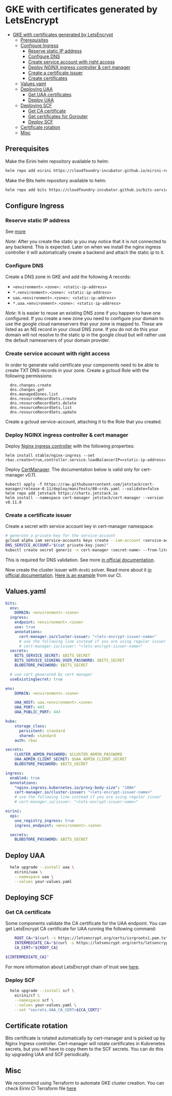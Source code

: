 
# GKE with certificates generated by LetsEncrypt

- [GKE with certificates generated by LetsEncrypt](#gke-with-certificates-generated-by-letsencrypt)
  - [Prerequisites](#prerequisites)
  - [Configure Ingress](#configure-ingress)
    - [Reserve static IP address](#reserve-static-ip-address)
    - [Configure DNS](#configure-dns)
    - [Create service account with right access](#create-service-account-with-right-access)
    - [Deploy NGINX ingress controller & cert manager](#deploy-nginx-ingress-controller--cert-manager)
    - [Create a certificate issuer](#create-a-certificate-issuer)
    - [Create certificates](#create-certificates)
  - [Values.yaml](#valuesyaml)
  - [Deploying UAA](#deploying-uaa)
    - [Get UAA certificates](#get-uaa-certificates)
    - [Deploy UAA](#deploy-uaa)
  - [Deploying SCF](#deploying-scf)
    - [Get CA certificate](#get-ca-certificate)
    - [Get certificates for Gorouter](#get-certificates-for-gorouter)
    - [Deploy SCF](#deploy-scf)
  - [Certificate rotation](#certificate-rotation)
  - [Misc](#misc)

## Prerequisites

Make the Eirini helm repository available to helm:

```bash
helm repo add eirini https://cloudfoundry-incubator.github.io/eirini-release
```

Make the Bits helm repository available to helm:

```bash
helm repo add bits https://cloudfoundry-incubator.github.io/bits-service-release/helm
```

## Configure Ingress

### Reserve static IP address

See [more](https://cloud.google.com/compute/docs/ip-addresses/reserve-static-external-ip-address)

*Note*: After you create the static ip you may notice that it is not connected to
any backend. This is expected. Later on when we install the nginx ingress
controller it will automatically create a backend and attach the static ip to
it.

### Configure DNS

Create a DNS zone in GKE and add the following A records:

- `<environment>.<zone>: <static-ip-address>`
- `*.<environment>.<zone>: <static-ip-address>`
- `uaa.<environment>.<zone>: <static-ip-address>`
- `*.uaa.<environment>.<zone>: <static-ip-address>`

*Note*: It is easier to reuse an existing DNS zone if you happen to have one
configured. If you create a new zone you need to configure your domain to
use the google cloud nameservers that your zone is mapped to. These are listed
as an NS record in your cloud DNS zone. If you do not do this your domain will
not resolve to the static ip in the google cloud but will rather use the default
nameservers of your domain provider.

### Create service account with right access

In order to generate valid certificate your components need to be able to create TXT DNS records in your zone.
Create a gcloud Role with the following permissions:

```text
  dns.changes.create
  dns.changes.get
  dns.managedZones.list
  dns.resourceRecordSets.create
  dns.resourceRecordSets.delete
  dns.resourceRecordSets.list
  dns.resourceRecordSets.update
```

Create a gcloud service-account, attaching it to the Role that you created.

### Deploy NGINX ingress controller & cert manager

Deploy [Nginx ingress controller](https://hub.helm.sh/charts/stable/nginx-ingress) with the following properties:

```
helm install stable/nginx-ingress --set rbac.create=true,controller.service.loadBalancerIP=<static-ip-address>
```

Deploy [CertManager](https://hub.helm.sh/charts/jetstack/cert-manager).
The documentation below is valid only for cert-manager v0.11.

```
kubectl apply -f https://raw.githubusercontent.com/jetstack/cert-manager/release-0.11/deploy/manifests/00-crds.yaml --validate=false 
helm repo add jetstack https://charts.jetstack.io
helm install --namespace cert-manager jetstack/cert-manager --version v0.11.0
```

### Create a certificate issuer

Create a secret with service account key in cert-manager namespace:

```bash
# generate a private-key for the service-account
gcloud alpha iam service-accounts keys create --iam-account <service-account-id> private-key.json
DNS_SERVICE_ACCOUNT="$(cat private-key.json)"
kubectl create secret generic -n cert-manager <secret-name> --from-literal=service-account.json="$DNS_SERVICE_ACCOUNT"
```

This is required for DNS validation. See more
[in official documentation](https://docs.cert-manager.io/en/latest/tutorials/acme/dns-validation.html).

Now create the cluster issuer with `dns01` solver. Read more about it [in official documentation](https://docs.cert-manager.io/en/latest/tasks/issuers/index.html). [Here is an example](https://raw.githubusercontent.com/cloudfoundry-incubator/eirini-ci/master/cert-manager/letsencrypt-dns-issuer.yaml) from our CI.

## Values.yaml

```yaml
bits:
  env:
    DOMAIN: <environment>.<zone>
  ingress:
    endpoint: <environment>.<zone>
    use: true
    annotations:
      cert-manager.io/cluster-issuer: "<lets-encrypt-issuer-name>"
      # use the following line instead if you are using regular issuer
      # cert-manager.io/issuer: "<lets-encrypt-issuer-name>"
  secrets:
    BITS_SERVICE_SECRET: $BITS_SECRET
    BITS_SERVICE_SIGNING_USER_PASSWORD: $BITS_SECRET
    BLOBSTORE_PASSWORD: $BITS_SECRET

  # use cert generated by cert manager
  useExistingSecret: true

env:
    DOMAIN: <environment>.<zone>

    UAA_HOST: uaa.<environment>.<zone>
    UAA_PORT: 443
    UAA_PUBLIC_PORT: 443

kube:
    storage_class:
      persistent: standard
      shared: standard
    auth: rbac

secrets:
    CLUSTER_ADMIN_PASSWORD: $CLUSTER_ADMIN_PASSWORD
    UAA_ADMIN_CLIENT_SECRET: $UAA_ADMIN_CLIENT_SECRET
    BLOBSTORE_PASSWORD: $BITS_SECRET

ingress:
  enabled: true
  annotations:
    "nginx.ingress.kubernetes.io/proxy-body-size": "100m"
    cert-manager.io/cluster-issuer: "<lets-encrypt-issuer-name>"
    # use the following line instead if you are using regular issuer
    # cert-manager.io/issuer: "<lets-encrypt-issuer-name>"

eirini:
  opi:
    use_registry_ingress: true
    ingress_endpoint: <environment>.<zone>

  secrets:
    BLOBSTORE_PASSWORD: $BITS_SECRET
```

## Deploy UAA

```bash
  helm upgrade --install uaa \
    eirini/uaa \
    --namespace uaa \
    --values your-values.yaml
```

## Deploying SCF

### Get CA certificate

Some components validate the CA certificate for the UAA endpoint. You can get LetsEncrypt CA certificate for UAA running the following command:

```bash
    ROOT_CA="$(curl -s https://letsencrypt.org/certs/isrgrootx1.pem.txt)"
    INTERMEDIATE_CA="$(curl -s https://letsencrypt.org/certs/letsencryptauthorityx3.pem.txt)"
    CA_CERT="${ROOT_CA}

${INTERMEDIATE_CA}"
```

For more information about LetsEncrypt chain of trust see [here](https://letsencrypt.org/certificates/).

### Deploy SCF

```bash
  helm upgrade --install scf \
    eirini/cf \
    --namespace scf \
    --values your-values.yaml \
    --set "secrets.UAA_CA_CERT=${CA_CERT}"
```

## Certificate rotation

Bits certificate is rotated automatically by cert-manager and is picked up by Nginx Ingress controller.
Cert-manager will rotate certificates in Kubrenetes secrets, but you will have to copy them to the SCF secrets.
You can do this by upgrading UAA and SCF periodically.

## Misc

We recommend using Terraform to automate GKE cluster creation. You can check Eirini CI Terraform file [here](https://raw.githubusercontent.com/cloudfoundry-incubator/eirini-ci/master/gke-cluster/terraform.tf)
